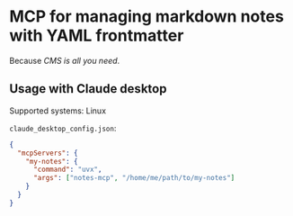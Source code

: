# MCP for managing markdown notes with YAML frontmatter
Because *CMS is all you need*.


## Usage with Claude desktop
Supported systems: Linux

`claude_desktop_config.json`:
```json
{
  "mcpServers": {
    "my-notes": {
      "command": "uvx",
      "args": ["notes-mcp", "/home/me/path/to/my-notes"]
    }
  }
}
```
